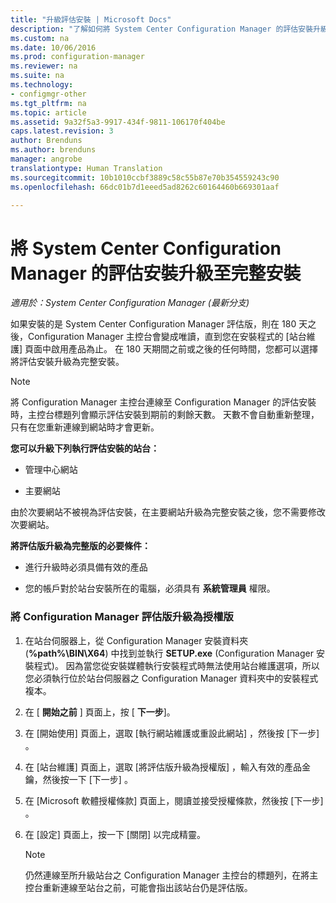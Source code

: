```yaml
---
title: "升級評估安裝 | Microsoft Docs"
description: "了解如何將 System Center Configuration Manager 的評估安裝升級至完整安裝。"
ms.custom: na
ms.date: 10/06/2016
ms.prod: configuration-manager
ms.reviewer: na
ms.suite: na
ms.technology:
- configmgr-other
ms.tgt_pltfrm: na
ms.topic: article
ms.assetid: 9a32f5a3-9917-434f-9811-106170f404be
caps.latest.revision: 3
author: Brenduns
ms.author: brenduns
manager: angrobe
translationtype: Human Translation
ms.sourcegitcommit: 10b1010ccbf3889c58c55b87e70b354559243c90
ms.openlocfilehash: 66dc01b7d1eeed5ad8262c60164460b669301aaf

---
```

# <a name="upgrade-an-evaluation-install-of-system-center-configuration-manager-to-a-full-install"></a>將 System Center Configuration Manager 的評估安裝升級至完整安裝

*適用於：System Center Configuration Manager (最新分支)*



 如果安裝的是 System Center Configuration Manager 評估版，則在 180 天之後，Configuration Manager 主控台會變成唯讀，直到您在安裝程式的 [站台維護] 頁面中啟用產品為止。 在 180 天期間之前或之後的任何時間，您都可以選擇將評估安裝升級為完整安裝。  

> [!NOTE]  
>  將 Configuration Manager 主控台連線至 Configuration Manager 的評估安裝時，主控台標題列會顯示評估安裝到期前的剩餘天數。 天數不會自動重新整理，只有在您重新連線到網站時才會更新。  

 **您可以升級下列執行評估安裝的站台：**  

-   管理中心網站  

-   主要網站  

由於次要網站不被視為評估安裝，在主要網站升級為完整安裝之後，您不需要修改次要網站。  

**將評估版升級為完整版的必要條件：**  

-   進行升級時必須具備有效的產品  

-   您的帳戶對於站台安裝所在的電腦，必須具有 **系統管理員** 權限。  

### <a name="to-upgrade-an-evaluation-edition-of-configuration-manager-to-a-licensed-edition"></a>將 Configuration Manager 評估版升級為授權版  

1.  在站台伺服器上，從 Configuration Manager 安裝資料夾 (**%path%\BIN\X64**) 中找到並執行 **SETUP.exe** (Configuration Manager 安裝程式)。  因為當您從安裝媒體執行安裝程式時無法使用站台維護選項，所以您必須執行位於站台伺服器之 Configuration Manager 資料夾中的安裝程式複本。  

2.  在 [ **開始之前** ] 頁面上，按 [ **下一步**]。  

3.  在 [開始使用]  頁面上，選取 [執行網站維護或重設此網站] ，然後按 [下一步] 。  

4.  在 [站台維護]  頁面上，選取 [將評估版升級為授權版] ，輸入有效的產品金鑰，然後按一下 [下一步] 。  

5.  在 [Microsoft 軟體授權條款]  頁面上，閱讀並接受授權條款，然後按 [下一步] 。  

6.  在 [設定]  頁面上，按一下 [關閉]  以完成精靈。  

    > [!NOTE]  
    >  仍然連線至所升級站台之 Configuration Manager 主控台的標題列，在將主控台重新連線至站台之前，可能會指出該站台仍是評估版。  



<!--HONumber=Dec16_HO3-->


